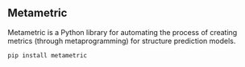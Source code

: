 ## Metametric

Metametric is a Python library for automating the process of creating metrics (through metaprogramming) for structure prediction models.

```bash
pip install metametric
```

